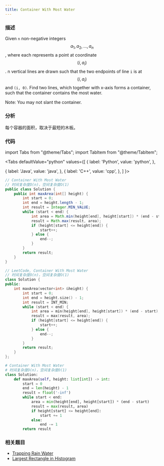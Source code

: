 ```yaml
---
title: Container With Most Water
---
```


### 描述

Given `n` non-negative integers $$a_1, a_2, ..., a_n$$, where each represents a point at coordinate $$(i, a_i)$$. n vertical lines are drawn such that the two endpoints of line `i` is at $$(i, a_i)$$ and `(i, 0)`. Find two lines, which together with x-axis forms a container, such that the container contains the most water.

Note: You may not slant the container.

### 分析

每个容器的面积，取决于最短的木板。

### 代码

import Tabs from "@theme/Tabs";
import TabItem from "@theme/TabItem";

<Tabs
defaultValue="python"
values={[
{ label: 'Python', value: 'python', },

{ label: 'Java', value: 'java', },
{ label: 'C++', value: 'cpp', },
]
}>
<TabItem value="java">

```java
// Container With Most Water
// 时间复杂度O(n)，空间复杂度O(1)
public class Solution {
    public int maxArea(int[] height) {
        int start = 0;
        int end = height.length - 1;
        int result = Integer.MIN_VALUE;
        while (start < end) {
            int area = Math.min(height[end], height[start]) * (end - start);
            result = Math.max(result, area);
            if (height[start] <= height[end]) {
                start++;
            } else {
                end--;
            }
        }
        return result;
    }
}
```

</TabItem>
<TabItem value="cpp">

```cpp
// LeetCode, Container With Most Water
// 时间复杂度O(n)，空间复杂度O(1)
class Solution {
public:
    int maxArea(vector<int> &height) {
        int start = 0;
        int end = height.size() - 1;
        int result = INT_MIN;
        while (start < end) {
            int area = min(height[end], height[start]) * (end - start);
            result = max(result, area);
            if (height[start] <= height[end]) {
                start++;
            } else {
                end--;
            }
        }
        return result;
    }
};
```

</TabItem>

<TabItem value="python">

```python
# Container With Most Water
# 时间复杂度O(n)，空间复杂度O(1)
class Solution:
    def maxArea(self, height: list[int]) -> int:
        start = 0
        end = len(height) - 1
        result = float('-inf')
        while start < end:
            area = min(height[end], height[start]) * (end - start)
            result = max(result, area)
            if height[start] <= height[end]:
                start += 1
            else:
                end -= 1
        return result
```

</TabItem>
</Tabs>

### 相关题目

- [Trapping Rain Water](trapping-rain-water.md)
- [Largest Rectangle in Histogram](../stack-and-queue/stack/largest-rectangle-in-histogram.md)
